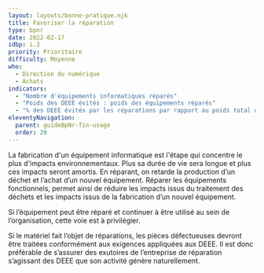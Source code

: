 ```yaml
---
layout: layouts/bonne-pratique.njk
title: Favoriser la réparation
type: bpnr
date: 2022-02-17
idbp: i.2
priority: Prioritaire
difficulty: Moyenne
who:
  - Direction du numérique
  - Achats
indicators:
  - "Nombre d'équipements informatiques réparés"
  - "Poids des DEEE évités : poids des équipements réparés"
  - "% des DEEE évités par les réparations par rapport au poids total des DEEE générés."
eleventyNavigation:
  parent: guideBpNr-fin-usage
  order: 20
---
```


La fabrication d'un équipement informatique est l'étape qui concentre le plus d'impacts environnementaux. Plus sa durée de vie sera longue et plus ces impacts seront amortis. En réparant, on  retarde la production d’un déchet et l’achat d’un nouvel équipement. Réparer les équipements fonctionnels, permet ainsi de réduire les impacts issus du traitement des déchets et les impacts issus de la fabrication d’un nouvel équipement.

Si l’équipement peut être réparé et continuer à être utilisé au sein de l’organisation, cette voie est à privilégier.

Si le matériel fait l’objet de réparations, les pièces défectueuses devront être traitées conformément aux exigences appliquées aux DEEE. Il est donc préférable de s’assurer des exutoires de l’entreprise de réparation s’agissant des DEEE que son activité génère naturellement.
